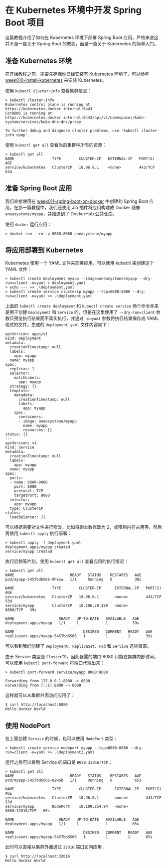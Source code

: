 # 在 Kubernetes 环境中开发 Spring Boot 项目

这篇教程介绍了如何在 Kubernetes 环境下部署 Spring Boot 应用，严格来说这并不是一篇关于 Spring Boot 的教程，而是一篇关于 Kubernetes 的简单入门。

## 准备 Kubernetes 环境

在开始教程之前，需要先确保你已经安装有 Kubernetes 环境了，可以参考 [week010-install-kubernetes](../../../../week010-install-kubernetes/README.md) 来安装 Kubernetes。

使用 `kubectl cluster-info` 查看集群信息：

```
> kubectl cluster-info
Kubernetes control plane is running at https://kubernetes.docker.internal:6443
CoreDNS is running at https://kubernetes.docker.internal:6443/api/v1/namespaces/kube-system/services/kube-dns:dns/proxy

To further debug and diagnose cluster problems, use 'kubectl cluster-info dump'.
```

使用 `kubectl get all` 查看当前集群中所有的资源：

```
> kubectl get all
NAME                 TYPE        CLUSTER-IP   EXTERNAL-IP   PORT(S)   AGE
service/kubernetes   ClusterIP   10.96.0.1    <none>        443/TCP   53d
```

## 准备 Spring Boot 应用

我们直接使用在 [week011-spring-boot-on-docker](../../../../week011-spring-boot-on-docker/README.md) 中创建的 Spring Boot 应用，在那一篇教程中，我们还使用 Jib 插件将应用构建成 Docker 镜像 `aneasystone/myapp`，并推送到了 DockerHub 公共仓库。

使用 `docker` 运行应用：

```
> docker run --rm -p 8080:8080 aneasystone/myapp
```

## 将应用部署到 Kubernetes

Kubernetes 使用一个 YAML 文件来部署应用，可以使用 kubectl 来创建这个 YAML 文件：

```
> kubectl create deployment myapp --image=aneasystone/myapp --dry-run=client -o=yaml > deployment.yaml
> echo --- >> .\deployment.yaml
> kubectl create service clusterip myapp --tcp=8080:8080 --dry-run=client -o=yaml >> .\deployment.yaml
```

上面的 `kubectl create deployment` 和 `kubectl create service` 两个命令本来是用于创建 `Deployment` 和 `Service` 的，但是在这里使用了 `--dry-run=client` 参数只预览执行结果而不真实执行，并通过 `-o=yaml` 参数将执行结果保存成 YAML 格式的文件。生成的 `deployment.yaml` 文件内容如下：

```
apiVersion: apps/v1
kind: Deployment
metadata:
  creationTimestamp: null
  labels:
    app: myapp
  name: myapp
spec:
  replicas: 1
  selector:
    matchLabels:
      app: myapp
  strategy: {}
  template:
    metadata:
      creationTimestamp: null
      labels:
        app: myapp
    spec:
      containers:
      - image: aneasystone/myapp
        name: myapp
        resources: {}
status: {}
---
apiVersion: v1
kind: Service
metadata:
  creationTimestamp: null
  labels:
    app: myapp
  name: myapp
spec:
  ports:
  - name: 8080-8080
    port: 8080
    protocol: TCP
    targetPort: 8080
  selector:
    app: myapp
  type: ClusterIP
status:
  loadBalancer: {}
```

可以根据需要对文件进行修改，比如将副本数修改为 2，或限制内存占用等，然后再使用 `kubectl apply` 执行部署：

```
> kubectl apply -f deployment.yaml
deployment.apps/myapp created
service/myapp created
```

执行后稍等片刻，使用 `kubectl get all` 查看应用的执行情况：

```
> kubectl get all
NAME                         READY   STATUS    RESTARTS   AGE
pod/myapp-5457bd6566-9hkvw   1/1     Running   0          38s

NAME                 TYPE        CLUSTER-IP      EXTERNAL-IP   PORT(S)    AGE
service/kubernetes   ClusterIP   10.96.0.1       <none>        443/TCP    53d
service/myapp        ClusterIP   10.106.78.189   <none>        8080/TCP   39s

NAME                    READY   UP-TO-DATE   AVAILABLE   AGE
deployment.apps/myapp   1/1     1            1           39s

NAME                               DESIRED   CURRENT   READY   AGE
replicaset.apps/myapp-5457bd6566   1         1         1       39s
```

可以看到我们创建了 `Deployment`、`ReplicaSet`、`Pod` 和 `Service` 这些资源。

由于 Service 类型是 `ClusterIP`，因此暴露的端口 8080 只能在集群内部访问，可以使用 `kubectl port-forward` 将端口代理出来：

```
> kubectl port-forward service/myapp 8080:8080

Forwarding from 127.0.0.1:8080 -> 8080
Forwarding from [::1]:8080 -> 8080
```

这样就可以从集群外面访问应用了：

```
$ curl http://localhost:8080
Hello Docker World
```

## 使用 NodePort

在上面创建 `Service` 的时候，也可以使用 `NodePort` 类型：

```
> kubectl create service nodeport myapp --tcp=8080:8080 --dry-run=client -o=yaml >> .\deployment2.yaml
```

运行之后可以看到 Service 的端口是 `8080:32016/TCP`：

```
> kubectl get all
NAME                         READY   STATUS    RESTARTS   AGE
pod/myapp-5457bd6566-82w6b   1/1     Running   0          65s

NAME                 TYPE        CLUSTER-IP      EXTERNAL-IP   PORT(S)          AGE
service/kubernetes   ClusterIP   10.96.0.1       <none>        443/TCP          53d
service/myapp        NodePort    10.109.254.94   <none>        8080:32016/TCP   65s

NAME                    READY   UP-TO-DATE   AVAILABLE   AGE
deployment.apps/myapp   1/1     1            1           65s

NAME                               DESIRED   CURRENT   READY   AGE
replicaset.apps/myapp-5457bd6566   1         1         1       65s
```

此时可以直接从集群外面通过 `32016` 端口访问应用：

```
$ curl http://localhost:32016
Hello Docker World
```
